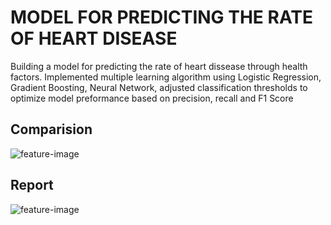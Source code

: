 # MODEL FOR PREDICTING THE RATE OF HEART DISEASE

Building a model for predicting the rate of heart dissease through health factors. Implemented multiple learning algorithm using Logistic Regression, Gradient Boosting, Neural Network, adjusted classification thresholds to optimize model preformance based on precision, recall and F1 Score

## Comparision

![feature-image](https://github.com/thienbui11/MODEL-FOR-PREDICTING-THE-RATE-OF-HEART-DISEASE/assets/137305522/5aa95fa5-e671-4863-8892-3c9ad7613dc8)

## Report

![feature-image](https://github.com/thienbui11/MODEL-FOR-PREDICTING-THE-RATE-OF-HEART-DISEASE/assets/137305522/cca1ec15-2359-4aec-ae12-8a33d0028565)
